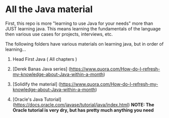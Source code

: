 # All the Java material
  
  First, this repo is more "learning to use Java for your needs" more than JUST
  learning java. This means learning the fundamentals of the language then
  various use cases for projects, interviews, etc.

  The following folders have various materials on learning java, but in
  order of learning...

   1. Head First Java ( All chapters )

   2. [Derek Banas Java series] (https://www.quora.com/How-do-I-refresh-my-knowledge-about-Java-within-a-month)

   3. [Solidify the material] (https://www.quora.com/How-do-I-refresh-my-knowledge-about-Java-within-a-month)

   4. [Oracle's Java Tutorial] (https://docs.oracle.com/javase/tutorial/java/index.html)
  **NOTE: The Oracle tutorial is very dry, but has pretty much anything you need**
